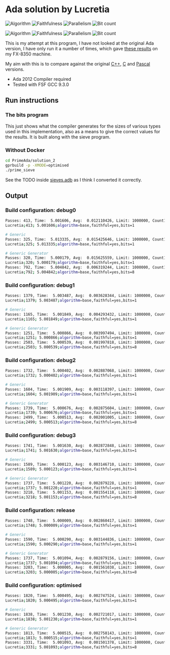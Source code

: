 # Ada solution by Lucretia

![Algorithm](https://img.shields.io/badge/Algorithm-base-green)
![Faithfulness](https://img.shields.io/badge/Faithful-yes-green)
![Parallelism](https://img.shields.io/badge/Parallel-no-green)
![Bit count](https://img.shields.io/badge/Bits-1-green)

![Algorithm](https://img.shields.io/badge/Algorithm-base-green)
![Faithfulness](https://img.shields.io/badge/Faithful-yes-green)
![Parallelism](https://img.shields.io/badge/Parallel-no-green)
![Bit count](https://img.shields.io/badge/Bits-8-green)

<!-- Using the Community IDE and Compiler found :
https://www.adacore.com/download -->

This is my attempt at this program, I have not looked at the original Ada version, I have only run it a number of times, which gave [these results](./my_results.md#PrimeAda_solution_1) on my FX-8350 machine.

My aim with this is to compare against the original [C++](./my_results.md#PrimeCPP_solution_1), [C](./my_results.md#PrimeC_solution_1) and [Pascal](./my_results.md#PrimePascal_solution_1) versions.

* Ada 2012 Compiler required
* Tested with FSF GCC 9.3.0

## Run instructions

### The bits program

This just shows what the compiler generates for the sizes of various types used in this implementation, also as a means to give the correct values for the results. It is built along with the sieve program.

### Without Docker

```bash
cd PrimeAda/solution_2
gprbuild -p -XMODE=optimised
./prime_sieve
```

See the TODO inside [sieves.adb](./src/sieves.adb) as I think I converted it correctly.

## Output

### Build configuration: debug0

```bash
Passes: 413, Time:  5.001606, Avg:  0.012110426, Limit: 1000000, Count1: 78498, Count2: 78498, Valid: TRUE
Lucretia;413; 5.001606;algorithm=base,faithful=yes,bits=1

# Generic
Passes: 325, Time:  5.013335, Avg:  0.015425646, Limit: 1000000, Count1: 78498, Count2: 78498, Valid: TRUE
Lucretia;325; 5.013335;algorithm=base,faithful=yes,bits=1

# Generic Generator
Passes: 320, Time:  5.000179, Avg:  0.015625559, Limit: 1000000, Count1: 78498, Count2: 78498, Valid: TRUE
Lucretia;320; 5.000179;algorithm=base,faithful=yes,bits=1
Passes: 792, Time:  5.004842, Avg:  0.006319244, Limit: 1000000, Count1: 78498, Count2: 78498, Valid: TRUE
Lucretia;792; 5.004842;algorithm=base,faithful=yes,bits=8
```

### Build configuration: debug1

```bash
Passes: 1379, Time:  5.003487, Avg:  0.003628344, Limit: 1000000, Count1: 78498, Count2: 78498, Valid: TRUE
Lucretia;1379; 5.003487;algorithm=base,faithful=yes,bits=1

# Generic
Passes: 1165, Time:  5.001849, Avg:  0.004293432, Limit: 1000000, Count1: 78498, Count2: 78498, Valid: TRUE
Lucretia;1165; 5.001849;algorithm=base,faithful=yes,bits=1

# Generic Generator
Passes: 1251, Time:  5.000866, Avg:  0.003997494, Limit: 1000000, Count1: 78498, Count2: 78498, Valid: TRUE
Lucretia;1251; 5.000866;algorithm=base,faithful=yes,bits=1
Passes: 2503, Time:  5.000539, Avg:  0.001997818, Limit: 1000000, Count1: 78498, Count2: 78498, Valid: TRUE
Lucretia;2503; 5.000539;algorithm=base,faithful=yes,bits=8
```

### Build configuration: debug2

```bash
Passes: 1732, Time:  5.000402, Avg:  0.002887068, Limit: 1000000, Count1: 78498, Count2: 78498, Valid: TRUE
Lucretia;1732; 5.000402;algorithm=base,faithful=yes,bits=1

# Generic
Passes: 1604, Time:  5.001909, Avg:  0.003118397, Limit: 1000000, Count1: 78498, Count2: 78498, Valid: TRUE
Lucretia;1604; 5.001909;algorithm=base,faithful=yes,bits=1

# Generic Generator
Passes: 1739, Time:  5.000676, Avg:  0.002875604, Limit: 1000000, Count1: 78498, Count2: 78498, Valid: TRUE
Lucretia;1739; 5.000676;algorithm=base,faithful=yes,bits=1
Passes: 2499, Time:  5.000513, Avg:  0.002001005, Limit: 1000000, Count1: 78498, Count2: 78498, Valid: TRUE
Lucretia;2499; 5.000513;algorithm=base,faithful=yes,bits=8
```

### Build configuration: debug3

```bash
Passes: 1741, Time:  5.001630, Avg:  0.002872848, Limit: 1000000, Count1: 78498, Count2: 78498, Valid: TRUE
Lucretia;1741; 5.001630;algorithm=base,faithful=yes,bits=1

# Generic
Passes: 1589, Time:  5.000123, Avg:  0.003146710, Limit: 1000000, Count1: 78498, Count2: 78498, Valid: TRUE
Lucretia;1589; 5.000123;algorithm=base,faithful=yes,bits=1

# Generic Generator
Passes: 1737, Time:  5.001220, Avg:  0.002879228, Limit: 1000000, Count1: 78498, Count2: 78498, Valid: TRUE
Lucretia;1737; 5.001220;algorithm=base,faithful=yes,bits=1
Passes: 3218, Time:  5.001153, Avg:  0.001554118, Limit: 1000000, Count1: 78498, Count2: 78498, Valid: TRUE
Lucretia;3218; 5.001153;algorithm=base,faithful=yes,bits=8
```

### Build configuration: release

```bash
Passes: 1748, Time:  5.000009, Avg:  0.002860417, Limit: 1000000, Count1: 78498, Count2: 78498, Valid: TRUE
Lucretia;1748; 5.000009;algorithm=base,faithful=yes,bits=1

# Generic
Passes: 1590, Time:  5.000290, Avg:  0.003144836, Limit: 1000000, Count1: 78498, Count2: 78498, Valid: TRUE
Lucretia;1590; 5.000290;algorithm=base,faithful=yes,bits=1

# Generic Generator
Passes: 1737, Time:  5.001094, Avg:  0.002879156, Limit: 1000000, Count1: 78498, Count2: 78498, Valid: TRUE
Lucretia;1737; 5.001094;algorithm=base,faithful=yes,bits=1
Passes: 3203, Time:  5.000005, Avg:  0.001561038, Limit: 1000000, Count1: 78498, Count2: 78498, Valid: TRUE
Lucretia;3203; 5.000005;algorithm=base,faithful=yes,bits=8
```

### Build configuration: optimised

```bash
Passes: 1820, Time:  5.000495, Avg:  0.002747524, Limit: 1000000, Count1: 78498, Count2: 78498, Valid: TRUE
Lucretia;1820; 5.000495;algorithm=base,faithful=yes,bits=1

# Generic
Passes: 1838, Time:  5.001230, Avg:  0.002721017, Limit: 1000000, Count1: 78498, Count2: 78498, Valid: TRUE
Lucretia;1838; 5.001230;algorithm=base,faithful=yes,bits=1

# Generic Generator
Passes: 1813, Time:  5.000515, Avg:  0.002758143, Limit: 1000000, Count1: 78498, Count2: 78498, Valid: TRUE
Lucretia;1813; 5.000515;algorithm=base,faithful=yes,bits=1
Passes: 3331, Time:  5.001093, Avg:  0.001501378, Limit: 1000000, Count1: 78498, Count2: 78498, Valid: TRUE
Lucretia;3331; 5.001093;algorithm=base,faithful=yes,bits=8
```
